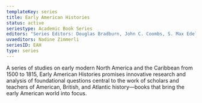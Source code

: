 ```yaml
---
templateKey: series
title: Early American Histories
status: active
seriestype: Academic Book Series
editors: "Series Editors: Douglas Bradburn, John C. Coombs, S. Max Edelson"
uvaeditors: Nadine Zimmerli
seriesID: EAH
type: series
---
```

A series of studies on early modern North America and the Caribbean from 1500 to 1815, Early American Histories promises innovative research and analysis of foundational questions central to the work of scholars and teachers of American, British, and Atlantic history—books that bring the early American world into focus.